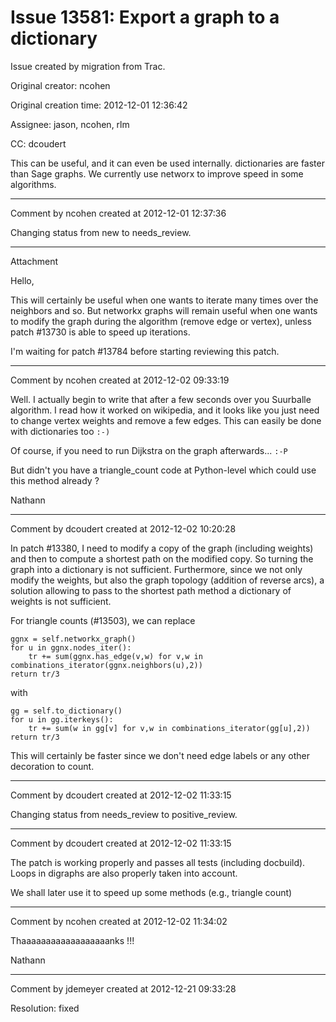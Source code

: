 # Issue 13581: Export a graph to a dictionary

Issue created by migration from Trac.

Original creator: ncohen

Original creation time: 2012-12-01 12:36:42

Assignee: jason, ncohen, rlm

CC:  dcoudert

This can be useful, and it can even be used internally. dictionaries are faster than Sage graphs. We currently use networx to improve speed in some algorithms.


---

Comment by ncohen created at 2012-12-01 12:37:36

Changing status from new to needs_review.


---

Attachment

Hello,

This will certainly be useful when one wants to iterate many times over the neighbors and so.
But networkx graphs will remain useful when one wants to modify the graph during the algorithm (remove edge or vertex), unless patch #13730 is able to speed up iterations.

I'm waiting for patch #13784 before starting reviewing this patch.


---

Comment by ncohen created at 2012-12-02 09:33:19

Well. I actually begin to write that after a few seconds over you Suurballe algorithm. I read how it worked on wikipedia, and it looks like you just need to change vertex weights and remove a few edges. This can easily be done with dictionaries too `:-)`

Of course, if you need to run Dijkstra on the graph afterwards... `:-P`

But didn't you have a triangle_count code at Python-level which could use this method already ?

Nathann


---

Comment by dcoudert created at 2012-12-02 10:20:28

In patch #13380, I need to modify a copy of the graph (including weights) and then to compute a shortest path on the modified copy. So turning the graph into a dictionary is not sufficient. Furthermore, since we not only modify the weights, but also the graph topology (addition of reverse arcs), a solution allowing to pass to the shortest path method a dictionary of weights is not sufficient. 


For triangle counts (#13503), we can replace 

```
ggnx = self.networkx_graph() 
for u in ggnx.nodes_iter(): 
    tr += sum(ggnx.has_edge(v,w) for v,w in combinations_iterator(ggnx.neighbors(u),2)) 
return tr/3 
```

with

```
gg = self.to_dictionary() 
for u in gg.iterkeys(): 
    tr += sum(w in gg[v] for v,w in combinations_iterator(gg[u],2)) 
return tr/3 
```

This will certainly be faster since we don't need edge labels or any other decoration to count.


---

Comment by dcoudert created at 2012-12-02 11:33:15

Changing status from needs_review to positive_review.


---

Comment by dcoudert created at 2012-12-02 11:33:15

The patch is working properly and passes all tests (including docbuild).
Loops in digraphs are also properly taken into account.

We shall later use it to speed up some methods (e.g., triangle count)


---

Comment by ncohen created at 2012-12-02 11:34:02

Thaaaaaaaaaaaaaaaaaanks !!!

Nathann


---

Comment by jdemeyer created at 2012-12-21 09:33:28

Resolution: fixed
